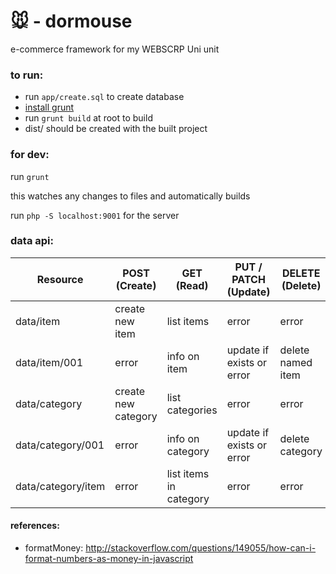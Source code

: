 # 🐭 - dormouse

e-commerce framework for my WEBSCRP Uni unit

### to run:

+ run `app/create.sql` to create database
+ [install grunt](http://gruntjs.com/getting-started)
+ run `grunt build` at root to build
+ dist/ should be created with the built project

### for dev:

run `grunt`

this watches any changes to files and automatically builds

run `php -S localhost:9001` for the server


### data api:


Resource | POST (Create) | GET (Read) | PUT / PATCH (Update) | DELETE (Delete)
---------|---------------|------------|----------------------|----------------
data/item | create new item | list items | error | error
data/item/001 | error | info on item | update if exists or error | delete named item
data/category | create new category | list categories | error| error
data/category/001 | error | info on category | update if exists or error | delete category
data/category/item | error | list items in category | error | error

#### references:

+ formatMoney: http://stackoverflow.com/questions/149055/how-can-i-format-numbers-as-money-in-javascript
